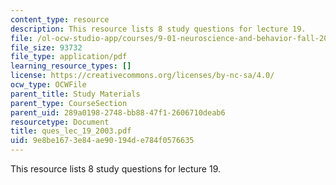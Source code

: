 ```yaml
---
content_type: resource
description: This resource lists 8 study questions for lecture 19.
file: /ol-ocw-studio-app/courses/9-01-neuroscience-and-behavior-fall-2003/9e8be1673e84ae90194de784f0576635_ques_lec_19_2003.pdf
file_size: 93732
file_type: application/pdf
learning_resource_types: []
license: https://creativecommons.org/licenses/by-nc-sa/4.0/
ocw_type: OCWFile
parent_title: Study Materials
parent_type: CourseSection
parent_uid: 289a0198-2748-bb88-47f1-2606710deab6
resourcetype: Document
title: ques_lec_19_2003.pdf
uid: 9e8be167-3e84-ae90-194d-e784f0576635
---
```

This resource lists 8 study questions for lecture 19.